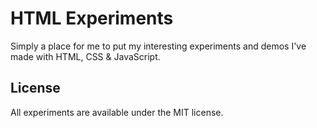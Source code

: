 # HTML Experiments
Simply a place for me to put my interesting experiments and demos I've made with HTML, CSS &amp; JavaScript.


## License
All experiments are available under the MIT license.
